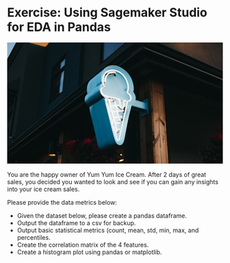 # Exercise: Using Sagemaker Studio for EDA in Pandas
![dylan-ferreira-0cv08T71zL0-unsplash.jpg](dylan-ferreira-0cv08T71zL0-unsplash.jpg)

You are the happy owner of Yum Yum Ice Cream. After 2 days of great sales, you decided you wanted to look and see if you can gain any insights into your ice cream sales.

Please provide the data metrics below:
* Given the dataset below, please create a pandas dataframe.
* Output the dataframe to a csv for backup.
* Output basic statistical metrics (count, mean, std, min, max, and percentiles.
* Create the correlation matrix of the 4 features.
* Create a histogram plot using pandas or matplotlib.